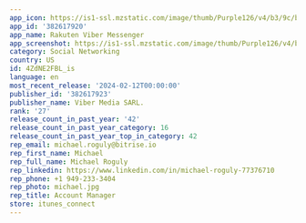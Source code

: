 ```yaml
---
app_icon: https://is1-ssl.mzstatic.com/image/thumb/Purple126/v4/b3/9c/b9/b39cb99c-fd86-3e54-8f5d-3cab0522be31/AppIcon-0-0-1x_U007emarketing-0-7-0-0-85-220.png/1024x1024bb.png
app_id: '382617920'
app_name: Rakuten Viber Messenger
app_screenshot: https://is1-ssl.mzstatic.com/image/thumb/Purple126/v4/bd/86/8a/bd868a05-fbff-eb35-4b41-b1be94b53a2b/2c3ff2e6-43ab-46b7-b63f-dc3ca34b72ba_4.1__U00286.5_U0029.jpg/1284x2778bb.png
category: Social Networking
country: US
id: 4ZdNE2FBL_is
language: en
most_recent_release: '2024-02-12T00:00:00'
publisher_id: '382617923'
publisher_name: Viber Media SARL.
rank: '27'
release_count_in_past_year: '42'
release_count_in_past_year_category: 16
release_count_in_past_year_top_in_category: 42
rep_email: michael.roguly@bitrise.io
rep_first_name: Michael
rep_full_name: Michael Roguly
rep_linkedin: https://www.linkedin.com/in/michael-roguly-77376710
rep_phone: +1 949-233-3404
rep_photo: michael.jpg
rep_title: Account Manager
store: itunes_connect
---
```


